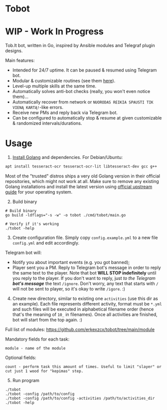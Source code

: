 # Tobot

# WIP - Work In Progress

Tob.lt bot, written in Go, inspired by Ansible modules and Telegraf plugin designs.

Main features:
 * Intended for 24/7 uptime. It can be paused & resumed using Telegram bot.
 * Modular & customizable routines (see them [here](https://github.com/erkexzcx/tobot/tree/main/module)).
 * Level-up multiple skills at the same time.
 * Automatically solves anti-bot checks (really, you won't even notice them)...
 * Automatically recover from network or `NUORODAS REIKIA SPAUSTI TIK VIENĄ KARTĄ!`-like errors.
 * Receive new PMs and reply back via Telegram bot.
 * Can be configured to automatically stop & resume at given customizable & randomized intervals/durations.

# Usage

1. [Install Golang](https://golang.org/doc/install) and dependencies. For Debian/Ubuntu:
```bash
apt install tesseract-ocr tesseract-ocr-lit libtesseract-dev gcc g++
```

Most of the "trusted" distros ships a very old Golang version in their official repositories, which might not work at all. Make sure to remove any existing Golang installations and install the latest version using [official upstream guide](https://golang.org/doc/install) for your operating system.

2. Build binary
```
# Build binary
go build -ldflags="-s -w" -o tobot ./cmd/tobot/main.go

# Verify if it's working
./tobot -help
```

3. Create configuration file. Simply copy `config.example.yml` to a new file `config.yml` and edit accordingly.

Telegram bot will:
 - Notify you about important events (e.g. you got banned);
 - Player sent you a PM. Reply to Telegram bot's message in order to reply the same text to the player. Note that bot **WILL STOP indefinitely** until you reply to the player. If you don't want to reply, just *to the Telegram **bot's message*** the text `/ignore`. Don't worry, any text that starts with `/` will not be sent to player, so it's okay to write `/igore`. :)

4. Create new directory, similar to existing one `activities` (use this dir as an example). Each file represents different activity, format must be `*.yml` and such files will be executed in alphabetical filename order (hence that's the meaning of `10_` in filenames). Once all activities are finished, bot will start from the top again. :)

Full list of modules: https://github.com/erkexzcx/tobot/tree/main/module

Mandatory fields for each task:
```
module - name of the module
```

Optional fields:
```
count - perform task this amount of times. Useful to limit "slayer" or cut just 1 wood for "kepimas" step.
```

5. Run program
```
./tobot
./tobot -config /path/to/config
./tobot -config /path/to/config -activities /path/to/activities_dir
./tobot -help
```
